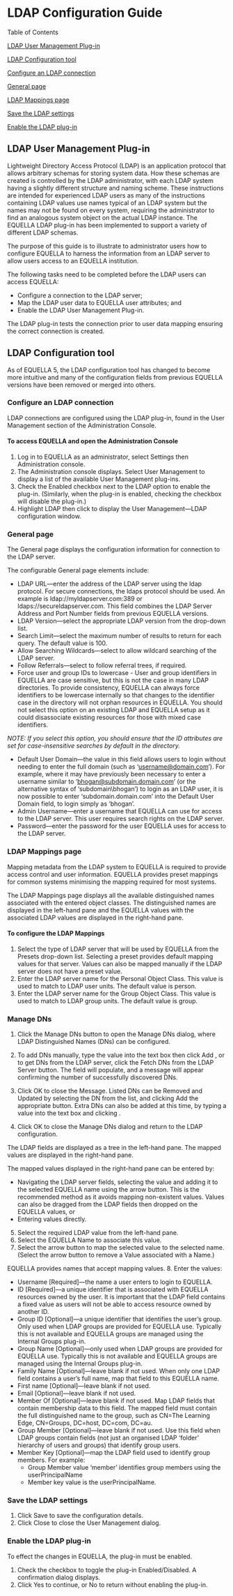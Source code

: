 # LDAP Configuration Guide

Table of Contents

[LDAP User Management Plug-in](#ldap-user-management-plug-in)

[LDAP Configuration tool](#ldap-configuration-tool)

[Configure an LDAP connection](#configure-an-ldap-connection)

[General page](#general-page)

[LDAP Mappings page](#ldap-mappings-page)

[Save the LDAP settings](#save-the-ldap-settings)

[Enable the LDAP plug-in](#enable-the-ldap-plug-in)

## LDAP User Management Plug-in
Lightweight Directory Access Protocol (LDAP) is an application protocol that allows arbitrary schemas for storing system data. How these schemas are created is controlled by the LDAP administrator, with each LDAP system having a slightly different structure and naming scheme. These instructions are intended for experienced LDAP users as many of the instructions containing LDAP values use names typical of an LDAP system but the names may not be found on every system, requiring the administrator to find an analogous system object on the actual LDAP instance. The EQUELLA LDAP plug-in has been implemented to support a variety of different LDAP schemas.

The purpose of this guide is to illustrate to administrator users how to configure EQUELLA to harness the information from an LDAP server to allow users access to an EQUELLA institution.

The following tasks need to be completed before the LDAP users can access EQUELLA:
* Configure a connection to the LDAP server;
* Map the LDAP user data to EQUELLA user attributes; and
* Enable the LDAP User Management Plug-in.

The LDAP plug-in tests the connection prior to user data mapping ensuring the correct connection is created.

## LDAP Configuration tool
As of EQUELLA 5, the LDAP configuration tool has changed to become more intuitive and many of the configuration fields from previous EQUELLA versions have been removed or merged into others.

### Configure an LDAP connection
LDAP connections are configured using the LDAP plug-in, found in the User Management section of the Administration Console.

#### To access EQUELLA and open the Administration Console
1. Log in to EQUELLA as an administrator, select Settings then Administration console. 
2. The Administration console displays. Select User Management to display a list of the available User Management plug-ins. 
3. Check the Enabled checkbox next to the LDAP option to enable the plug-in. (Similarly, when the plug-in is enabled, checking the checkbox will disable the plug-in.) 
4. Highlight LDAP then click to display the User Management—LDAP configuration window. 

### General page
The General page displays the configuration information for connection to the LDAP server.

The configurable General page elements include:
* LDAP URL—enter the address of the LDAP server using the ldap protocol. For secure connections, the ldaps protocol should be used. An example is ldap://myldapserver.com:389 or ldaps://secureldapserver.com. This field combines the LDAP Server Address and Port Number fields from previous EQUELLA versions.
* LDAP Version—select the appropriate LDAP version from the drop-down list.
* Search Limit—select the maximum number of results to return for each query. The default value is 100.
* Allow Searching Wildcards—select to allow wildcard searching of the LDAP server.
* Follow Referrals—select to follow referral trees, if required.
* Force user and group IDs to lowercase - User and group identifiers in EQUELLA are case sensitive, but this is not the case in many LDAP directories. To provide consistency, EQUELLA can always force identifiers to be lowercase internally so that changes to the identifier case in the directory will not orphan resources in EQUELLA. You should not select this option on an existing LDAP and EQUELLA setup as it could disassociate existing resources for those with mixed case identifiers.

*NOTE: If you select this option, you should ensure that the ID attributes are set for case-insensitive searches by default in the directory.*

* Default User Domain—the value in this field allows users to login without needing to enter the full domain (such as ‘username@domain.com’). For example, where it may have previously been necessary to enter a username similar to ‘bhogan@subdomain.domain.com’ (or the alternative syntax of ‘subdomain\bhogan’) to login as an LDAP user, it is now possible to enter ‘subdomain.domain.com’ into the Default User Domain field, to login simply as ‘bhogan’.
* Admin Username—enter a username that EQUELLA can use for access to the LDAP server. This user requires search rights on the LDAP server.
* Password—enter the password for the user EQUELLA uses for access to the LDAP server.

### LDAP Mappings page
Mapping metadata from the LDAP system to EQUELLA is required to provide access control and user information. EQUELLA provides preset mappings for common systems minimising the mapping required for most systems.

The LDAP Mappings page displays all the available distinguished names associated with the entered object classes. The distinguished names are displayed in the left-hand pane and the EQUELLA values with the associated LDAP values are displayed in the right-hand pane.

#### To configure the LDAP Mappings
1. Select the type of LDAP server that will be used by EQUELLA from the Presets drop-down list. Selecting a preset provides default mapping values for that server.
Values can also be mapped manually if the LDAP server does not have a preset value.
2. Enter the LDAP server name for the Personal Object Class. This value is used to match to LDAP user units. The default value is person.
3. Enter the LDAP server name for the Group Object Class. This value is used to match to LDAP group units. The default value is group.

### Manage DNs
1. Click the Manage DNs button to open the Manage DNs dialog, where LDAP Distinguished Names (DNs) can be configured. 

2. To add DNs manually, type the value into the text box then click Add , or to get DNs from the LDAP server, click the Fetch DNs from the LDAP Server button. The field will populate, and a message will appear confirming the number of successfully discovered DNs. 
3. Click OK to close the Message. Listed DNs can be Removed and Updated by selecting the DN from the list, and clicking Add the appropriate button. Extra DNs can also be added at this time, by typing a value into the text box and clicking .
4. Click OK to close the Manage DNs dialog and return to the LDAP configuration. 

The LDAP fields are displayed as a tree in the left-hand pane. The mapped values are displayed in the right-hand pane.

The mapped values displayed in the right-hand pane can be entered by:
* Navigating the LDAP server fields, selecting the value and adding it to the selected EQUELLA name using the arrow button. This is the recommended method as it avoids mapping non-existent values. Values can also be dragged from the LDAP fields then dropped on the EQUELLA values, or
* Entering values directly.
5. Select the required LDAP value from the left-hand pane.
6. Select the EQUELLA Name to associate this value.
7. Select the arrow button to map the selected value to the selected name. (Select the arrow button to remove a Value associated with a Name.)

EQUELLA provides names that accept mapping values.
8. Enter the values:
* Username [Required]—the name a user enters to login to EQUELLA.
* ID [Required]—a unique identifier that is associated with EQUELLA resources owned by the user. It is important that the LDAP field contains a fixed value as users will not be able to access resource owned by another ID.
* Group ID [Optional]—a unique identifier that identifies the user’s group. Only used when LDAP groups are provided for EQUELLA use. Typically this is not available and EQUELLA groups are managed using the Internal Groups plug-in.
* Group Name [Optional]—only used when LDAP groups are provided for EQUELLA use. Typically this is not available and EQUELLA groups are managed using the Internal Groups plug-in.
* Family Name [Optional]—leave blank if not used. When only one LDAP field contains a user’s full name, map that field to this EQUELLA name.
* First name [Optional]—leave blank if not used.
* Email [Optional]—leave blank if not used.
* Member Of [Optional]—leave blank if not used. Map LDAP fields that contain membership data to this field. The mapped field must contain the full distinguished name to the group, such as CN=The Learning Edge, CN=Groups, DC=host, DC=com, DC=au.
* Group Member [Optional]—leave blank if not used. Use this field when LDAP groups contain fields (not just an organised LDAP ‘folder’ hierarchy of users and groups) that identify group users.
* Member Key [Optional]—map the LDAP field used to identify group members. For example:
  * Group Member value ‘member’ identifies group members using the userPrincipalName
  * Member key value is the userPrincipalName.

### Save the LDAP settings
1. Click Save to save the configuration details.
2. Click Close to close the User Management dialog.

### Enable the LDAP plug-in
To effect the changes in EQUELLA, the plug-in must be enabled.
1. Check the checkbox to toggle the plug-in Enabled/Disabled. A confirmation dialog displays.
2. Click Yes to continue, or No to return without enabling the plug-in.
